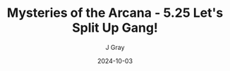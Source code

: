 ---
title: 'Mysteries of the Arcana - 5.25 Let''s Split Up Gang!'
alt: 'Mysteries of the Arcana'
date: '2024-10-03'
author: 'J Gray'
artist: 'Keira'
---